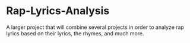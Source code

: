 # Rap-Lyrics-Analysis
A larger project that will combine several projects in order to analyze rap lyrics based on their lyrics, the rhymes, and much more. 

